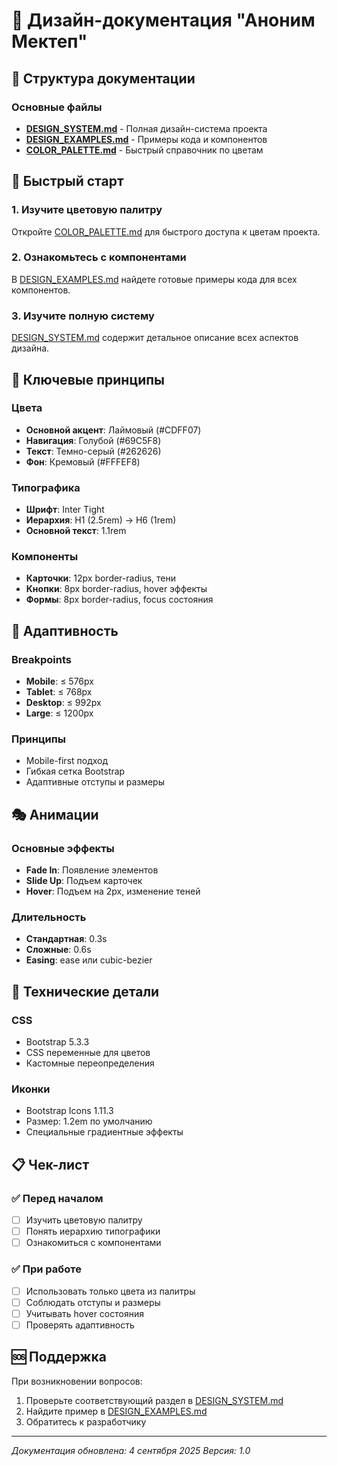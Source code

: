 # 🎨 Дизайн-документация "Аноним Мектеп"

## 📁 Структура документации

### Основные файлы
- **[DESIGN_SYSTEM.md](./DESIGN_SYSTEM.md)** - Полная дизайн-система проекта
- **[DESIGN_EXAMPLES.md](./DESIGN_EXAMPLES.md)** - Примеры кода и компонентов
- **[COLOR_PALETTE.md](./COLOR_PALETTE.md)** - Быстрый справочник по цветам

## 🚀 Быстрый старт

### 1. Изучите цветовую палитру
Откройте [COLOR_PALETTE.md](./COLOR_PALETTE.md) для быстрого доступа к цветам проекта.

### 2. Ознакомьтесь с компонентами
В [DESIGN_EXAMPLES.md](./DESIGN_EXAMPLES.md) найдете готовые примеры кода для всех компонентов.

### 3. Изучите полную систему
[DESIGN_SYSTEM.md](./DESIGN_SYSTEM.md) содержит детальное описание всех аспектов дизайна.

## 🎯 Ключевые принципы

### Цвета
- **Основной акцент**: Лаймовый (#CDFF07)
- **Навигация**: Голубой (#69C5F8)
- **Текст**: Темно-серый (#262626)
- **Фон**: Кремовый (#FFFEF8)

### Типографика
- **Шрифт**: Inter Tight
- **Иерархия**: H1 (2.5rem) → H6 (1rem)
- **Основной текст**: 1.1rem

### Компоненты
- **Карточки**: 12px border-radius, тени
- **Кнопки**: 8px border-radius, hover эффекты
- **Формы**: 8px border-radius, focus состояния

## 📱 Адаптивность

### Breakpoints
- **Mobile**: ≤ 576px
- **Tablet**: ≤ 768px
- **Desktop**: ≤ 992px
- **Large**: ≤ 1200px

### Принципы
- Mobile-first подход
- Гибкая сетка Bootstrap
- Адаптивные отступы и размеры

## 🎭 Анимации

### Основные эффекты
- **Fade In**: Появление элементов
- **Slide Up**: Подъем карточек
- **Hover**: Подъем на 2px, изменение теней

### Длительность
- **Стандартная**: 0.3s
- **Сложные**: 0.6s
- **Easing**: ease или cubic-bezier

## 🔧 Технические детали

### CSS
- Bootstrap 5.3.3
- CSS переменные для цветов
- Кастомные переопределения

### Иконки
- Bootstrap Icons 1.11.3
- Размер: 1.2em по умолчанию
- Специальные градиентные эффекты

## 📋 Чек-лист

### ✅ Перед началом
- [ ] Изучить цветовую палитру
- [ ] Понять иерархию типографики
- [ ] Ознакомиться с компонентами

### ✅ При работе
- [ ] Использовать только цвета из палитры
- [ ] Соблюдать отступы и размеры
- [ ] Учитывать hover состояния
- [ ] Проверять адаптивность

## 🆘 Поддержка

При возникновении вопросов:
1. Проверьте соответствующий раздел в [DESIGN_SYSTEM.md](./DESIGN_SYSTEM.md)
2. Найдите пример в [DESIGN_EXAMPLES.md](./DESIGN_EXAMPLES.md)
3. Обратитесь к разработчику

---

*Документация обновлена: 4 сентября 2025*
*Версия: 1.0*

